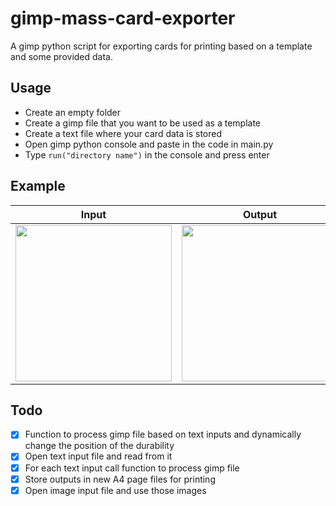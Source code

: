 # gimp-mass-card-exporter
A gimp python script for exporting cards for printing based on a template and some provided data.

## Usage
- Create an empty folder
- Create a gimp file that you want to be used as a template
- Create a text file where your card data is stored
- Open gimp python console and paste in the code in main.py
- Type ```run("directory name")``` in the console and press enter

## Example
| Input | Output |
|-------|--------|
| <img src="https://github.com/HaroldC8/gimp-mass-card-exporter/assets/70860865/bbe78e1c-bc74-4c22-8612-c09fbbe50100" width="250" height="auto"> | <img src="https://github.com/HaroldC8/gimp-mass-card-exporter/assets/70860865/3de8366c-ce54-4b98-8d38-2bb389f90800" width="250" height="auto"> |

## Todo
- [x] Function to process gimp file based on text inputs and dynamically change the position of the durability
- [x] Open text input file and read from it
- [x] For each text input call function to process gimp file
- [x] Store outputs in new A4 page files for printing
- [x] Open image input file and use those images
